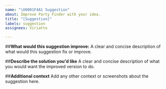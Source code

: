 ```yaml
---
name: "\U0001F4A1 Suggestion"
about: Improve Party Finder with your idea.
title: "[Suggestion]"
labels: suggestion
assignees: Viriatto

---
```


##**What would this suggestion improve:**
A clear and concise description of what would this suggestion fix or improve.

##**Describe the solution you'd like**
A clear and concise description of what you would want the improved version to do.

##**Additional context**
Add any other context or screenshots about the suggestion here.
